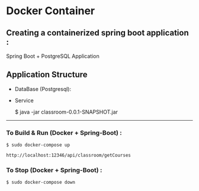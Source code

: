 # Docker Container

## Creating a containerized spring boot application :

Spring Boot + PostgreSQL Application


## Application Structure

* DataBase (Postgresql):

* Service 

    $ java -jar classroom-0.0.1-SNAPSHOT.jar

---

### To Build & Run (Docker + Spring-Boot) :

    $ sudo docker-compose up

    http://localhost:12346/api/classroom/getCourses

### To Stop (Docker + Spring-Boot) :

    $ sudo docker-compose down
    